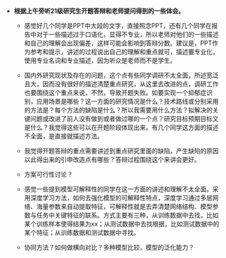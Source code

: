 * **根据上午旁听21级研究生开题答辩和老师提问得到的一些体会。**

    + 感觉好几个同学是PPT中大段的文字，直接照念PPT，还有几个同学在报告中对于一些描述过于口语化，显得不专业，所以老师对他们的一些描述和自己的理解会出现偏差，这样可能会影响到答辩分数。建议是，PPT作为参考和提示，讲述的过程说出自己的理解和重点就可，描述要专业化，使用专业名词和专业描述，因为听众是老师而不是学生。

    + 国内外研究现状及存在的问题，这个点有些同学调研不太全面，所述宽泛且大，因而没有很好的描述清楚重点研究，从这里去改进的点，调研工作也要围绕这个重点来说，不然，导致开题失败。如要实现一个抑郁症识别，应用场景是哪些？这一方面的研究情况是什么？技术路线或分别采用的方法是？每个方法的缺陷是什么？所以我需要用什么方法？拟解决的关键问题或改进了前人没有做到或者做过哪的一个点？研究目标预期目标又是什么？我觉得这些可以在开题阶段体现出来。有几个同学这方面的描述不全面，是直接就描述方法。

    + 我觉得开题答辩的重点需要讲述到重点研究里面的缺陷，产生缺陷的原因以此得出来的引申改造点有哪些？答辩过程围绕这个来讲会更好。

    + 方案可行性讨论？
    
    + 感觉一些提到模型可解释性的同学在这一方面的讲述和理解不太全面。采用深度学习方法，如何去强化模型的可解释性特点，深度学习通过多层网络、海量参数来自动提取特征，可解释性就是去弄清楚网络结构、模型参数与任务中关键特征的联系。方式主要有三种，从训练数据中去找，比如某个训练样本使得结果为xx；从测试数据中去找根据，比如测试数据中的某个特征；从训练数据和测试数据中寻找。

    + 协同方法？如何做横向对比？多种模型比较，模型的泛化能力？